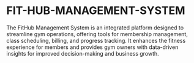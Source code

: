 # FIT-HUB-MANAGEMENT-SYSTEM
The FitHub Management System is an integrated platform designed to streamline gym operations, offering tools for membership management, class scheduling, billing, and progress tracking. It enhances the fitness experience for members and provides gym owners with data-driven insights for improved decision-making and business growth.
